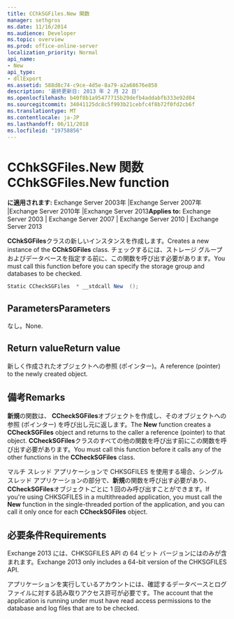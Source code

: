 ```yaml
---
title: CChkSGFiles.New 関数
manager: sethgros
ms.date: 11/16/2014
ms.audience: Developer
ms.topic: overview
ms.prod: office-online-server
localization_priority: Normal
api_name:
- New
api_type:
- dllExport
ms.assetid: 588d8c74-c9ce-4d5e-8a79-a2a68676e858
description: '最終更新日: 2013 年 2 月 22 日'
ms.openlocfilehash: b40f8b1a95477715b29defb4addabfb333e92d04
ms.sourcegitcommit: 34041125dc8c5f993b21cebfc4f8b72f0fd2cb6f
ms.translationtype: MT
ms.contentlocale: ja-JP
ms.lasthandoff: 06/11/2018
ms.locfileid: "19758856"
---
```

# <a name="cchksgfilesnew-function"></a><span data-ttu-id="4a573-103">CChkSGFiles.New 関数</span><span class="sxs-lookup"><span data-stu-id="4a573-103">CChkSGFiles.New function</span></span>

<span data-ttu-id="4a573-104">**に適用されます:** Exchange Server 2003年 |Exchange Server 2007年 |Exchange Server 2010年 |Exchange Server 2013</span><span class="sxs-lookup"><span data-stu-id="4a573-104">**Applies to:** Exchange Server 2003 | Exchange Server 2007 | Exchange Server 2010 | Exchange Server 2013</span></span>
  
<span data-ttu-id="4a573-105">**CChkSGFiles**クラスの新しいインスタンスを作成します。</span><span class="sxs-lookup"><span data-stu-id="4a573-105">Creates a new instance of the **CChkSGFiles** class.</span></span> <span data-ttu-id="4a573-106">チェックするには、ストレージ グループおよびデータベースを指定する前に、この関数を呼び出す必要があります。</span><span class="sxs-lookup"><span data-stu-id="4a573-106">You must call this function before you can specify the storage group and databases to be checked.</span></span> 
  
```cs
Static CCheckSGFiles  * __stdcall New  ();

```

## <a name="parameters"></a><span data-ttu-id="4a573-107">Parameters</span><span class="sxs-lookup"><span data-stu-id="4a573-107">Parameters</span></span>

<span data-ttu-id="4a573-108">なし。</span><span class="sxs-lookup"><span data-stu-id="4a573-108">None.</span></span>
  
## <a name="return-value"></a><span data-ttu-id="4a573-109">Return value</span><span class="sxs-lookup"><span data-stu-id="4a573-109">Return value</span></span>

<span data-ttu-id="4a573-110">新しく作成されたオブジェクトへの参照 (ポインター)。</span><span class="sxs-lookup"><span data-stu-id="4a573-110">A reference (pointer) to the newly created object.</span></span>
  
## <a name="remarks"></a><span data-ttu-id="4a573-111">備考</span><span class="sxs-lookup"><span data-stu-id="4a573-111">Remarks</span></span>

<span data-ttu-id="4a573-112">**新規**の関数は、 **CCheckSGFiles**オブジェクトを作成し、そのオブジェクトへの参照 (ポインター) を呼び出し元に返します。</span><span class="sxs-lookup"><span data-stu-id="4a573-112">The **New** function creates a **CCheckSGFiles** object and returns to the caller a reference (pointer) to that object.</span></span> <span data-ttu-id="4a573-113">**CCheckSGFiles**クラスのすべての他の関数を呼び出す前にこの関数を呼び出す必要があります。</span><span class="sxs-lookup"><span data-stu-id="4a573-113">You must call this function before it calls any of the other functions in the **CCheckSGFiles** class.</span></span> 
  
<span data-ttu-id="4a573-114">マルチ スレッド アプリケーションで CHKSGFILES を使用する場合、シングル スレッド アプリケーションの部分で、**新規**の関数を呼び出す必要があり、 **CCheckSGFiles**オブジェクトごとに 1 回のみ呼び出すことができます。</span><span class="sxs-lookup"><span data-stu-id="4a573-114">If you're using CHKSGFILES in a multithreaded application, you must call the **New** function in the single-threaded portion of the application, and you can call it only once for each **CCheckSGFiles** object.</span></span> 
  
## <a name="requirements"></a><span data-ttu-id="4a573-115">必要条件</span><span class="sxs-lookup"><span data-stu-id="4a573-115">Requirements</span></span>

<span data-ttu-id="4a573-116">Exchange 2013 には、CHKSGFILES API の 64 ビット バージョンにはのみが含まれます。</span><span class="sxs-lookup"><span data-stu-id="4a573-116">Exchange 2013 only includes a 64-bit version of the CHKSGFILES API.</span></span>
  
<span data-ttu-id="4a573-117">アプリケーションを実行しているアカウントには、確認するデータベースとログ ファイルに対する読み取りアクセス許可が必要です。</span><span class="sxs-lookup"><span data-stu-id="4a573-117">The account that the application is running under must have read access permissions to the database and log files that are to be checked.</span></span>
  

